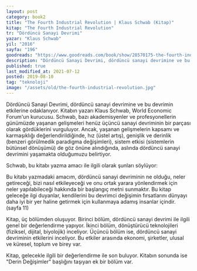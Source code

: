 ```yaml
---
layout: post  
category: book2  
title: "The Fourth Industrial Revolution | Klaus Schwab (Kitap)"  
kitap: "The Fourth Industrial Revolution"  
tr: "Dördüncü Sanayi Devrimi"  
yazar: "Klaus Schwab"  
yil: "2016"  
sayfa: "196"  
goodreads: "https://www.goodreads.com/book/show/28570175-the-fourth-industrial-revolution"
description: "Dördüncü Sanayi Devrimi, dördüncü sanayi devrimine ve bu devrimin etkilerine odaklanıyor. Kitabın yazarı Klaus Schwab."
published: true
last_modified_at: 2021-07-12
posted: 2019-08-10
tag: "teknoloji"
image: "/assets/old/the-fourth-industrial-revolution.jpg"
---
```


Dördüncü Sanayi Devrimi, dördüncü sanayi devrimine ve bu devrimin etkilerine odaklanıyor. Kitabın yazarı Klaus Schwab, World Economic Forum'un kurucusu. Schwab, bazı akademisyenler ve profesyonellerin günümüzde yaşanan gelişmeleri henüz üçüncü sanayi devriminin bir parçası olarak gördüklerini vurguluyor. Ancak, yaşanan gelişmelerin kapsamı ve karmaşıklığı değerlendirildiğinde, hız (üstel artış), genişlik ve derinlik (benzeri görülmedik paradigma değişimleri), sistem etkisi (sistemlerin bütünsel dönüşümü) de göz önüne alındığında, aslında dördüncü sanayi devrimini yaşamakta olduğumuzu belirtiyor.  
  
Schwab, bu kitabı yazma amacı ile ilgili olarak şunları söylüyor:  
  
Bu kitabı yazmadaki amacım, dördüncü sanayi devriminin ne olduğu, neler getireceği, bizi nasıl etkileyeceği ve onu ortak yarara yönlendirmek için neler yapılabileceği hakkında bir başlangıç metni sunmaktır. Bu kitap geleceğe ilgi duyanlar, kendilerini bu devrimci değişimin fırsatlarını dünyayı daha iyi bir yer haline getirmek için kullanmaya adamış insanlar içindir. (sayfa 11)  
  
Kitap, üç bölümden oluşuyor. Birinci bölüm, dördüncü sanayi devrimi ile ilgili genel bir değerlendirme yapıyor. İkinci bölüm, dönüştürücü teknolojileri (fiziksel, dijital, biyolojik) inceliyor. Üçüncü bölüm ise, dördüncü sanayi devriminin etkilerini inceliyor. Bu etkiler arasında ekonomi, şirketler, ulusal ve küresel, toplum ve birey var.  

Kitap, gelecekle ilgili bir değerlendirme ile son buluyor. Kitabın sonunda ise "Derin Değişimler" başlığını taşıyan ek bir bölüm var.  
  
